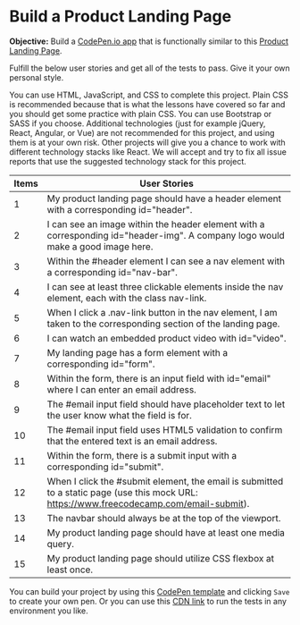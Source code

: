 # Build a Product Landing Page
**Objective:** Build a [CodePen.io app](codepen.io) that is functionally similar to this [Product Landing Page](https://codepen.io/freeCodeCamp/full/RKRbwL).

Fulfill the below user stories and get all of the tests to pass. Give it your own personal style.

You can use HTML, JavaScript, and CSS to complete this project. Plain CSS is recommended because that is what the lessons have covered so far and you should get some practice with plain CSS. You can use Bootstrap or SASS if you choose. Additional technologies (just for example jQuery, React, Angular, or Vue) are not recommended for this project, and using them is at your own risk. Other projects will give you a chance to work with different technology stacks like React. We will accept and try to fix all issue reports that use the suggested technology stack for this project.

|Items|User Stories|
|-|-|
|1|My product landing page should have a header element with a corresponding id="header".|
|2|I can see an image within the header element with a corresponding id="header-img". A company logo would make a good image here.|
|3|Within the #header element I can see a nav element with a corresponding id="nav-bar".|
|4|I can see at least three clickable elements inside the nav element, each with the class nav-link.|
|5|When I click a .nav-link button in the nav element, I am taken to the corresponding section of the landing page.|
|6|I can watch an embedded product video with id="video".|
|7|My landing page has a form element with a corresponding id="form".|
|8|Within the form, there is an input field with id="email" where I can enter an email address.|
|9|The #email input field should have placeholder text to let the user know what the field is for.|
|10|The #email input field uses HTML5 validation to confirm that the entered text is an email address.|
|11|Within the form, there is a submit input with a corresponding id="submit".|
|12|When I click the #submit element, the email is submitted to a static page (use this mock URL: https://www.freecodecamp.com/email-submit).|
|13|The navbar should always be at the top of the viewport.|
|14|My product landing page should have at least one media query.|
|15|My product landing page should utilize CSS flexbox at least once.|

You can build your project by using this [CodePen template](https://codepen.io/pen?template=MJjpwO) and clicking `Save` to create your own pen. Or you can use this [CDN link](https://cdn.freecodecamp.org/testable-projects-fcc/v1/bundle.js) to run the tests in any environment you like.
